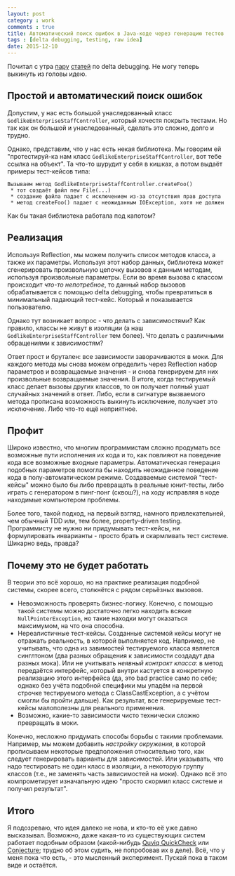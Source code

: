 ```yaml
---
layout: post
category : work
comments : true
title: Автоматический поиск ошибок в Java-коде через генерацию тестов
tags : [delta debugging, testing, raw idea]
date: 2015-12-10
---
```


Почитал с утра [пару](http://blog.acolyer.org/2015/11/16/simplifying-and-isolating-failure-inducing-input/) [статей](http://blog.acolyer.org/2015/11/17/hierarchical-delta-debugging/) по delta debugging. Не могу теперь выкинуть из головы идею.

Простой и автоматический поиск ошибок
---

Допустим, у нас есть большой унаследованный класс `GodlikeEnterpriseStaffController`, который хочестя покрыть тестами. Но так как он большой и унаследованный, сделать это сложно, долго и трудно.

Однако, представим, что у нас есть некая библиотека. Мы говорим ей "протестируй-ка нам класс `GodlikeEnterpriseStaffController`, вот тебе ссылка на объект". Та что-то шурудит у себя в кишках, а потом выдаёт примеры тест-кейсов типа:

    Вызываем метод GodlikeEnterpriseStaffController.createFoo()
     * тот создаёт файл new File(...)
     * создание файла падает с исключением из-за отсутствия прав доступа
     * метод createFoo() падает с неожиданным IOException, хотя не должен

Как бы такая библиотека работала под капотом?

Реализация
---

Используя Reflection, мы можем получить список методов класса, а также их параметры. Используя этот набор данных, библиотека может сгенерировать произвольную цепочку вызовов к данным методам, используя произвольные параметры. Если во время вызова с классом происходит _что-то непотребное_, то данный набор вызовов обрабатывается с помощью delta debugging, чтобы превратиться в минимальный падающий тест-кейс. Который и показывается пользователю.

Однако тут возникает вопрос - что делать с зависимостями? Как правило, классы не живут в изоляции (а наш `GodlikeEnterpriseStaffController` тем более). Что делать с различными обращениями к зависимостям?

Ответ прост и брутален: все зависимости заворачиваются в моки. Для каждого метода мы снова можем определить через Reflection набор параметров и возвращаемые значения - и снова генерируем для них произвольные возвращаемые значения. В итоге, когда тестируемый класс делает вызовы других классов, то он получает полный ушат случайных значений в ответ. Либо, если в сигнатуре вызваемого метода прописана возможность выкинуть исключение, получает это исключение. Либо что-то ещё неприятное.

Профит
---

Широко известно, что многим программистам сложно продумать все возможные пути исполнения их кода и то, как повлияют на поведение кода все возможные входные параметры. Автоматическая генерация подобных параметров помогла бы находить неожиданное поведение кода в полу-автоматическом режиме. Создаваемые системой "тест-кейсы" можно было бы либо превращать в реальные юнит-тесты, либо играть с генератором в пинг-понг (сквош?), на ходу исправляя в коде находимые компьютером проблемы.

Более того, такой подход, на первый взгляд, намного привлекательней, чем обычный TDD или, тем более, property-driven testing. Программисту не нужно ни придумывать тест-кейсы, ни формулировать инварианты - просто брать и скармливать тест системе. Шикарно ведь, правда?

Почему это не будет работать
---

В теории это всё хорошо, но на практике реализация подобной системы, скорее всего, столкнётся с рядом серьёзных вызовов.

 * Невозможность проверять бизнес-логику. Конечно, с помощью такой системы можно достаточно легко находить всякие `NullPointerException`, но такие находки могут оказаться максимумом, на что она способна.
 * Нереалистичные тест-кейсы. Созданные системой кейсы могут не отражать реальность, в которой выполняется код. Например, не учитывать, что одна из завимостей тестируемого класса является синглтоном (два разных обращения к зависимости создадут два разных мока). Или не учитывать _неявный контракт класса_: в метод передаётся интерфейс, который внутри кастуется в конкретную реализацию этого интерфейса (да, это bad practice само по себе; однако без учёта подобной специфики мы упадём на первой строчке тестируемого метода с ClassCastException, а с учётом смогли бы пройти дальше). Как результат, все генерируемые тест-кейсы малополезны для реального применения.
 * Возможно, какие-то зависимости чисто технически сложно превращать в моки.

Конечно, несложно придумать способы борьбы с такими проблемами. Например, мы можем добавить _настройку окружения_, в которой прописываем некоторые предположения относительно того, как следует генерировать варианты для зависимостей. Или указывать, что надо тестировать не один класс в изоляции, а некоторую группу классов (т.е., не заменять часть зависимостей на моки). Однако всё это компрометирует изначальную идею "просто скормил класс системе и получил результат".

Итого
---

Я подозреваю, что идея далеко не нова, и кто-то её уже давно высказывал. Возможно, даже какая-то из существующих систем работает подобным образом (какой-нибудь [Quviq QuickCheck](http://www.quviq.com/products/quickcheck-for-c/) или [Conjecture](https://github.com/DRMacIver/conjecture); трудно об этом судить, не попробовав их в деле). Всё, что у меня пока что есть, - это мысленный эксперимент. Пускай пока в таком виде и остаётся.
